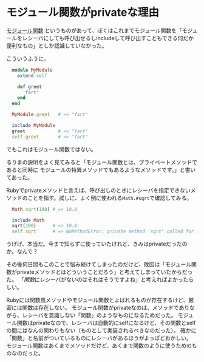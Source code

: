# モジュール関数がprivateな理由

[モジュール関数](http://rurema.clear-code.com/1.9.2/method/Module/i/module_function.html)
というものがあって、ぼくはこれまでモジュール関数を「モジュールをレシーバにしても呼び出せるしincludeして呼び出すこともできる何だか便利なもの」としか認識していなかった。

こういうふうに。

~~~~ruby
  module MyModule
    extend self

    def greet
      'fart'
    end
  end

  MyModule.greet   # => "fart"

  include MyModule
  greet            # => "fart"
  self.greet       # => "fart"
~~~~

でもこれはモジュール関数ではない。

るりまの説明をよく見てみると「モジュール関数とは、プライベートメソッドであると同時に モジュールの特異メソッドでもあるようなメソッドです。」と書いてあった。

Rubyでprivateメソッドと言えば、呼び出しのときにレシーバを指定できないメソッドのことを指す。試しに、よく例に使われる`Math.#sqrt`で確認してみる。

~~~~ruby
  Math.sqrt(100) # => 10.0

  include Math
  sqrt(100)      # => 10.0
  self.sqrt      # => NoMethodError: private method `sqrt' called for ...
~~~~

うげげ、本当だ。今まで知らずに使っていたけれど、きみはprivateだったのか。なんで？

その後何日間もこのことで悩み続けてしまったのだけど、敗因は「モジュール関数がprivateメソッドとはどういうことだろう」と考えてしまっていたからだった。
「*関数*にレシーバがないのはそれはそうですよね」と考えればよかったらしい。

Rubyには関数風メソッドやモジュール関数とよばれるものが存在するけど、厳密には関数は存在しない。
モジュール関数がprivateなのは、メソッドでありながら、レシーバを意識しない「関数」のようなものになるためだった。
モジュール関数はprivateなので、レシーバは自動的にselfになるけど、その関数とselfの間にはなんの関わりもない（ものとして実装されるべきなのだった）。
確かに「関数」と名前がついているものにレシーバがあるほうがよっぽどおかしい。
モジュール関数はあくまでメソッドだけど、あくまで関数のように使うためのものなのだった。
